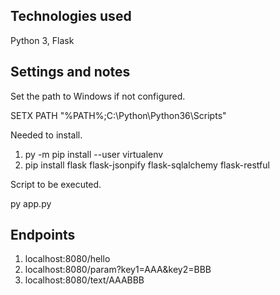 
Technologies used
-----------------------------------------------------------------------------------------
Python 3, Flask

Settings and notes
-----------------------------------------------------------------------------------------
Set the path to Windows if not configured.

SETX PATH "%PATH%;C:\Python\Python36\Scripts"

Needed to install.

1. py -m pip install --user virtualenv
2. pip install flask flask-jsonpify flask-sqlalchemy flask-restful

Script to be executed.

py app.py

Endpoints
-----------------------------------------------------------------------------------------
1. localhost:8080/hello
2. localhost:8080/param?key1=AAA&key2=BBB
3. localhost:8080/text/AAABBB
